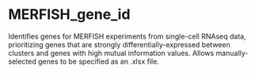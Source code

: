 # MERFISH_gene_id
Identifies genes for MERFISH experiments from single-cell RNAseq data, prioritizing genes that are strongly differentially-expressed between clusters and genes with high mutual information values.
Allows manually-selected genes to be specified as an .xlsx file.
